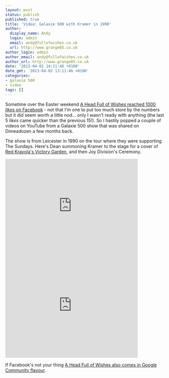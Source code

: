 ```yaml
---
layout: post
status: publish
published: true
title: 'Video: Galaxie 500 with Kramer in 1990'
author:
  display_name: Andy
  login: admin
  email: andy@fullofwishes.co.uk
  url: http://www.grange85.co.uk
author_login: admin
author_email: andy@fullofwishes.co.uk
author_url: http://www.grange85.co.uk
date: '2013-04-02 14:11:46 +0100'
date_gmt: '2013-04-02 13:11:46 +0100'
categories:
- galaxie 500
- video
tags: []
---
```

<p>Sometime over the Easter weekend <a href="https://www.facebook.com/fullofwishes">A Head Full of Wishes reached 1000 <em>likes</em> on Facebook</a> - not that I'm one to put too much store by the numbers but it did seem worth a little nod... only I wasn't ready with anything (the last 5 <em>likes</em> came quicker than the previous 15!). So I hastily popped a couple of videos on YouTube from a Galaxie 500 show that was shared on Dimeadozen a few months back.</p>
<p>The show is from Leicester in 1990 on the tour where they were supporting The Sundays. Here's Dean summoning Kramer to the stage for a cover of <a href="/2011/06/20/mp3-victory-garden-enough-or-adolf/" title="Mp3: Victory Garden – Enough or Adolf">Red Krayola's Victory Garden</a>, and then Joy Division's Ceremony.<br />
<a id="more"></a><a id="more-4093"></a></p>

<iframe width="420" height="315" src="https://www.youtube.com/embed/UMghNua4hjU" frameborder="0" allowfullscreen></iframe>
<iframe width="420" height="315" src="https://www.youtube.com/embed/KFTYVE8MAaE" frameborder="0" allowfullscreen></iframe>

<p>If Facebook's not your thing <a href="https://plus.google.com/u/0/communities/106698014917689091573">A Head Full of Wishes also comes in Google Community flavour</a>.</p>

